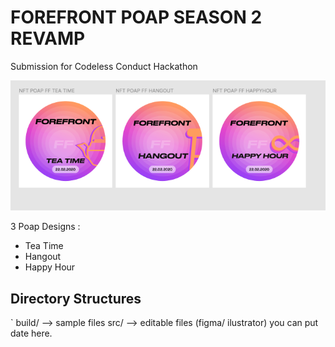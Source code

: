 # FOREFRONT POAP SEASON 2 REVAMP
Submission for Codeless Conduct Hackathon 

![preview](preview.png)

3 Poap Designs : 
- Tea Time
- Hangout
- Happy Hour

## Directory Structures
`
build/ --> sample files 
src/ --> editable files (figma/ ilustrator) you can put date here. 

